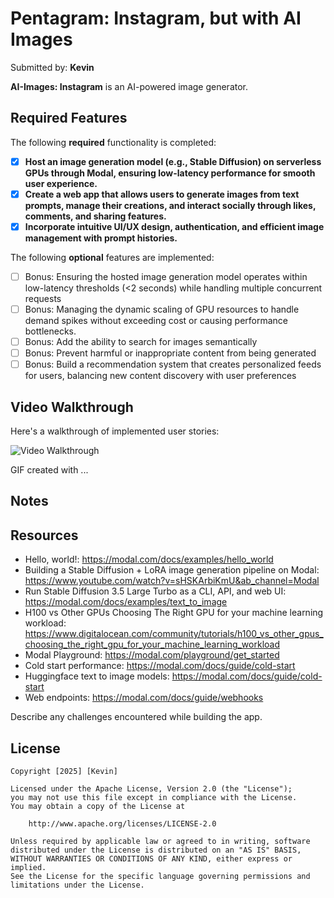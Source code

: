 # Pentagram: Instagram, but with AI Images
Submitted by: **Kevin**

**AI-Images: Instagram** is an AI-powered image generator.

## Required Features

The following **required** functionality is completed:

- [X] **Host an image generation model (e.g., Stable Diffusion) on serverless GPUs through Modal, ensuring low-latency performance for smooth user experience.**
- [X] **Create a web app that allows users to generate images from text prompts, manage their creations, and interact socially through likes, comments, and sharing features.**
- [X] **Incorporate intuitive UI/UX design, authentication, and efficient image management with prompt histories.**

The following **optional** features are implemented:
- [ ] Bonus: Ensuring the hosted image generation model operates within low-latency thresholds (<2 seconds) while handling multiple concurrent requests
- [ ] Bonus: Managing the dynamic scaling of GPU resources to handle demand spikes without exceeding cost or causing performance bottlenecks.
- [ ] Bonus: Add the ability to search for images semantically
- [ ] Bonus: Prevent harmful or inappropriate content from being generated
- [ ] Bonus: Build a recommendation system that creates personalized feeds for users, balancing new content discovery with user preferences

## Video Walkthrough

Here's a walkthrough of implemented user stories:

<img src='http://i.imgur.com/link/to/your/gif/file.gif' title='Video Walkthrough' width='' alt='Video Walkthrough' />

<!-- Replace this with whatever GIF tool you used! -->
GIF created with ...  
<!-- Recommended tools:
[Kap](https://getkap.co/) for macOS
[ScreenToGif](https://www.screentogif.com/) for Windows
[peek](https://github.com/phw/peek) for Linux. -->

## Notes

## Resources
- Hello, world!: https://modal.com/docs/examples/hello_world
- Building a Stable Diffusion + LoRA image generation pipeline on Modal: https://www.youtube.com/watch?v=sHSKArbiKmU&ab_channel=Modal
- Run Stable Diffusion 3.5 Large Turbo as a CLI, API, and web UI: https://modal.com/docs/examples/text_to_image
- H100 vs Other GPUs Choosing The Right GPU for your machine learning workload: https://www.digitalocean.com/community/tutorials/h100_vs_other_gpus_choosing_the_right_gpu_for_your_machine_learning_workload
- Modal Playground: https://modal.com/playground/get_started
- Cold start performance: https://modal.com/docs/guide/cold-start
- Huggingface text to image models: https://modal.com/docs/guide/cold-start
- Web endpoints: https://modal.com/docs/guide/webhooks
  
Describe any challenges encountered while building the app.
    
## License

    Copyright [2025] [Kevin]

    Licensed under the Apache License, Version 2.0 (the "License");
    you may not use this file except in compliance with the License.
    You may obtain a copy of the License at

        http://www.apache.org/licenses/LICENSE-2.0

    Unless required by applicable law or agreed to in writing, software
    distributed under the License is distributed on an "AS IS" BASIS,
    WITHOUT WARRANTIES OR CONDITIONS OF ANY KIND, either express or implied.
    See the License for the specific language governing permissions and
    limitations under the License.

